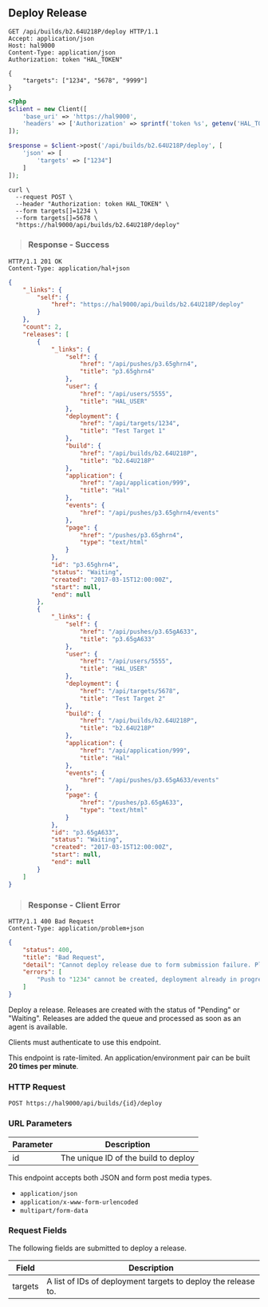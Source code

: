 ## Deploy Release

```http
GET /api/builds/b2.64U218P/deploy HTTP/1.1
Accept: application/json
Host: hal9000
Content-Type: application/json
Authorization: token "HAL_TOKEN"

{
    "targets": ["1234", "5678", "9999"]
}
```

```php
<?php
$client = new Client([
    'base_uri' => 'https://hal9000',
    'headers' => ['Authorization' => sprintf('token %s', getenv('HAL_TOKEN'))]
]);

$response = $client->post('/api/builds/b2.64U218P/deploy', [
    'json' => [
        'targets' => ["1234"]
    ]
]);
```

```shell
curl \
  --request POST \
  --header "Authorization: token HAL_TOKEN" \
  --form targets[]=1234 \
  --form targets[]=5678 \
  "https://hal9000/api/builds/b2.64U218P/deploy"
```

> ### Response - Success

```
HTTP/1.1 201 OK
Content-Type: application/hal+json
```

```json
{
    "_links": {
        "self": {
            "href": "https://hal9000/api/builds/b2.64U218P/deploy"
        }
    },
    "count": 2,
    "releases": [
        {
            "_links": {
                "self": {
                    "href": "/api/pushes/p3.65ghrn4",
                    "title": "p3.65ghrn4"
                },
                "user": {
                    "href": "/api/users/5555",
                    "title": "HAL_USER"
                },
                "deployment": {
                    "href": "/api/targets/1234",
                    "title": "Test Target 1"
                },
                "build": {
                    "href": "/api/builds/b2.64U218P",
                    "title": "b2.64U218P"
                },
                "application": {
                    "href": "/api/application/999",
                    "title": "Hal"
                },
                "events": {
                    "href": "/api/pushes/p3.65ghrn4/events"
                },
                "page": {
                    "href": "/pushes/p3.65ghrn4",
                    "type": "text/html"
                }
            },
            "id": "p3.65ghrn4",
            "status": "Waiting",
            "created": "2017-03-15T12:00:00Z",
            "start": null,
            "end": null
        },
        {
            "_links": {
                "self": {
                    "href": "/api/pushes/p3.65gA633",
                    "title": "p3.65gA633"
                },
                "user": {
                    "href": "/api/users/5555",
                    "title": "HAL_USER"
                },
                "deployment": {
                    "href": "/api/targets/5678",
                    "title": "Test Target 2"
                },
                "build": {
                    "href": "/api/builds/b2.64U218P",
                    "title": "b2.64U218P"
                },
                "application": {
                    "href": "/api/application/999",
                    "title": "Hal"
                },
                "events": {
                    "href": "/api/pushes/p3.65gA633/events"
                },
                "page": {
                    "href": "/pushes/p3.65gA633",
                    "type": "text/html"
                }
            },
            "id": "p3.65gA633",
            "status": "Waiting",
            "created": "2017-03-15T12:00:00Z",
            "start": null,
            "end": null
        }
    ]
}
```

> ### Response - Client Error

```
HTTP/1.1 400 Bad Request
Content-Type: application/problem+json
```

```json
{
    "status": 400,
    "title": "Bad Request",
    "detail": "Cannot deploy release due to form submission failure. Please check errors.",
    "errors": [
        "Push to "1234" cannot be created, deployment already in progress."
    ]
}
```

Deploy a release. Releases are created with the status of "Pending" or "Waiting". Releases are added the queue and processed
as soon as an agent is available.

Clients must authenticate to use this endpoint.

<aside class="warning">
    This endpoint is rate-limited. An application/environment pair can be built <b>20 times per minute</b>.
</aside>

### HTTP Request

`POST https://hal9000/api/builds/{id}/deploy`

### URL Parameters

Parameter | Description
--------- | -----------
id        | The unique ID of the build to deploy

<aside class="success">
    This endpoint accepts both JSON and form post media types.
    <ul>
        <li><code>application/json</code></li>
        <li><code>application/x-www-form-urlencoded</code></li>
        <li><code>multipart/form-data</code></li>
    </ul>
</aside>

### Request Fields

The following fields are submitted to deploy a release.

Field          | Description
-------------- | -----------
targets        | A list of IDs of deployment targets to deploy the release to.
